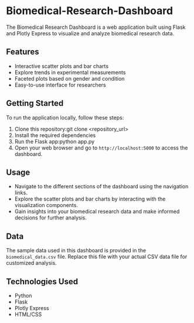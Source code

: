 # Biomedical-Research-Dashboard

The Biomedical Research Dashboard is a web application built using Flask and Plotly Express to visualize and analyze biomedical research data.

## Features

- Interactive scatter plots and bar charts
- Explore trends in experimental measurements
- Faceted plots based on gender and condition
- Easy-to-use interface for researchers

## Getting Started

To run the application locally, follow these steps:

1. Clone this repository:git clone <repository_url>
2. Install the required dependencies 
3. Run the Flask app:python app.py 
4. Open your web browser and go to `http://localhost:5000` to access the dashboard.

## Usage

- Navigate to the different sections of the dashboard using the navigation links.
- Explore the scatter plots and bar charts by interacting with the visualization components.
- Gain insights into your biomedical research data and make informed decisions for further analysis.

## Data

The sample data used in this dashboard is provided in the `biomedical_data.csv` file. Replace this file with your actual CSV data file for customized analysis.

## Technologies Used

- Python
- Flask
- Plotly Express
- HTML/CSS






